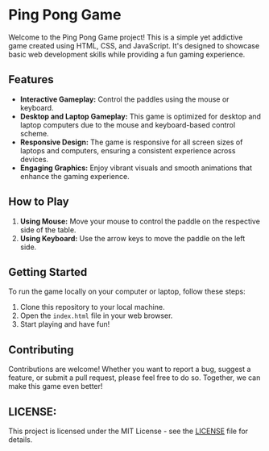# Ping Pong Game

Welcome to the Ping Pong Game project! This is a simple yet addictive game created using HTML, CSS, and JavaScript. It's designed to showcase basic web development skills while providing a fun gaming experience.


## Features

- **Interactive Gameplay:** Control the paddles using the mouse or keyboard.
- **Desktop and Laptop Gameplay:** This game is optimized for desktop and laptop computers due to the mouse and keyboard-based control scheme.
- **Responsive Design:** The game is responsive for all screen sizes of laptops and computers, ensuring a consistent experience across devices.
- **Engaging Graphics:** Enjoy vibrant visuals and smooth animations that enhance the gaming experience.


## How to Play

1. **Using Mouse:** Move your mouse to control the paddle on the respective side of the table.
2. **Using Keyboard:** Use the arrow keys to move the paddle on the left side.


## Getting Started

To run the game locally on your computer or laptop, follow these steps:

1. Clone this repository to your local machine.
2. Open the `index.html` file in your web browser.
3. Start playing and have fun!


## Contributing

Contributions are welcome! Whether you want to report a bug, suggest a feature, or submit a pull request, please feel free to do so. Together, we can make this game even better!


## LICENSE:

This project is licensed under the MIT License - see the [LICENSE](LICENSE) file for details.